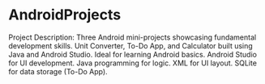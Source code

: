 # AndroidProjects
Project Description: Three Android mini-projects showcasing fundamental development skills. Unit Converter, To-Do App, and Calculator built using Java and Android Studio. Ideal for learning Android basics.
    Android Studio for UI development.
    Java programming for logic.
    XML for UI layout.
    SQLite for data storage (To-Do App).
